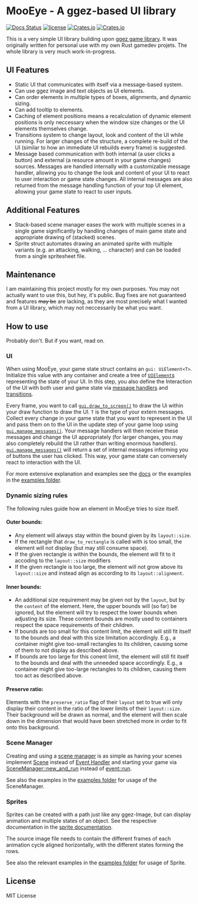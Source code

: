 # MooEye - A ggez-based UI library

[![Docs Status](https://docs.rs/mooeye/badge.svg)](https://docs.rs/mooeye)
[![license](https://img.shields.io/badge/license-MIT-blue.svg)](https://github.com/Linus-Mussmaecher/mooeye/LICENSE)
[![Crates.io](https://img.shields.io/crates/v/mooeye.svg)](https://crates.io/crates/mooeye)
[![Crates.io](https://img.shields.io/crates/d/mooeye.svg)](https://crates.io/crates/mooeye)

This is a very simple UI library building upon [ggez game library](https://github.com/ggez/ggez). It was originally written for personal use with my own Rust gamedev projets. The whole library is very much work-in-progress.

## UI Features

 * Static UI that communicates with itself via a message-based system.
 * Can use ggez image and text objects as UI elements.
 * Can order elements in multiple types of boxes, alignments, and dynamic sizing.
 * Can add tooltip to elements.
 * Caching of element positions means a recalculation of dynamic element positions is only neccessary when the window size changes or the UI elements themselves change.
 * Transitions system to change layout, look and content of the UI while running. For larger changes of the structure, a complete re-build of the UI (similar to how an immediate UI rebuilds every frame) is suggested.
 * Message based communication with both internal (a user clicks a button) and external (a resource amount in your game changes) sources. Messages are handled internally with a customizable message handler, allowing you to change the look and content of your UI to react to user interaction or game state changes. All internal messages are also returned from the message handling function of your top UI element, allowing your game state to react to user inputs.

## Additional Features

 * Stack-based scene manager eases the work with multiple scenes in a single game significantly by handling changes of main game state and appropriate drawing of (stacked) scenes.
 * Sprite struct automates drawing an animated sprite with multiple variants (e.g. an attacking, walking, ... character) and can be loaded from a single spritesheet file.

## Maintenance

I am maintaining this project mostly for my own purposes. You may not actually want to use this, but hey, it's public. Bug fixes are not guaranteed and features ~~may be~~ are lacking, as they are most precisely what I wanted from a UI library, which may not neccessarily be what you want.

## How to use

Probably don't. But if you want, read on.

### UI 

When using MooEye, your game state struct contains an ```gui: UiElement<T>```. Initialize this value with any container and create a tree of [```UIElement```s](https://docs.rs/mooeye/latest/mooeye/ui_element/struct.UiElement.html#) representing the state of your UI. In this step, you also define the Interaction of the UI with both user and game state via [message handlers](https://docs.rs/mooeye/latest/mooeye/ui_element/struct.UiElementBuilder.html#method.with_message_handler) and [transitions](https://docs.rs/mooeye/latest/mooeye/ui_element/struct.Transition.html).

Every frame, you want to call [```gui.draw_to_screen()```](https://docs.rs/mooeye/latest/mooeye/ui_element/struct.UiElement.html#method.draw_to_screen) to draw the Ui within your draw function to draw the UI. ```T``` is the type of your extern messages. Collect every change in your game state that you want to represent in the UI and pass them on to the UI in the update step of your game loop using [```gui.manage_messages()```](https://docs.rs/mooeye/latest/mooeye/ui_element/struct.UiElement.html#method.manage_messages). Your message handlers will then receive these messages and change the UI appropriately (for larger changes, you may also completely rebuild the UI rather than writing enormous handlers). [```gui.manage_messages()```](https://docs.rs/mooeye/latest/mooeye/ui_element/struct.UiElement.html#method.manage_messages) will return a set of internal messages informing you of buttons the user has clicked. This way, your game state can conversely react to interaction with the UI.

For more extensive explanation and examples see the [docs](https://docs.rs/mooeye) or the examples in the [examples folder](/examples/).

### Dynamic sizing rules

The following rules guide how an element in MooEye tries to size itself.

#### Outer bounds:

 * Any element will always stay within the bound given by its ``layout::size``.
 * If the rectangle that ``draw_to_rectangle`` is called with is too small, the element will not display (but may still consume space).
 * If the given rectangle is within the bounds, the element will fit to it accoding to the ``layout::size`` modifiers
 * If the given rectangle is too large, the element will not grow above its ``layout::size`` and instead align as according to its ``layout::alignment``.

#### Inner bounds:

 * An additional size requirement may be given not by the ``layout``, but by the ``content`` of the element. Here, the upper bounds will (so far) be ignored, but the element will try to respect the lower bounds when adjusting its size. These content bounds are mostly used to containers respect the space requirements of their children.
 * If bounds are too small for this content limit, the element will still fit itself to the bounds and deal with this size limitation accordingly. E.g., a container might give too-small rectangles to its children, causing some of them to not display as described above.
 * If bounds are too large for this conent limit, the element will still fit itself to the bounds and deal with the unneeded space accordingly. E.g., a container might give too-large rectangles to its children, causing them too act as described above.

#### Preserve ratio:

Elements with the ``preserve_ratio`` flag of their ``layout`` set to true will only display their content in the ratio of the lower limits of their ``layout::size``. Their background will be drawn as normal, and the element will then scale down in the dimension that would have been stretched more in order to fit onto this background.

### Scene Manager

Creating and using a [scene manager](https://docs.rs/mooeye/latest/mooeye/scene_manager/struct.SceneManager.html) is as simple as having your scenes implement [Scene](https://docs.rs/mooeye/latest/mooeye/scene_manager/trait.Scene.html) instead of [Event Handler](https://docs.rs/ggez/latest/ggez/event/trait.EventHandler.html) and starting your game via [SceneManager::new_and_run](https://docs.rs/mooeye/latest/mooeye/scene_manager/struct.SceneManager.html#method.new_and_run) instead of [event::run](https://docs.rs/ggez/latest/ggez/event/fn.run.html).

See also the examples in the [examples folder](/examples/) for usage of the SceneManager.

### Sprites
 
Sprites can be created with a path just like any ggez-Image, but can display animation and multiple states of an object. See the respective documentation in the [sprite documentation](https://docs.rs/mooeye/latest/mooeye/sprite/struct.Sprite.html).

The source image file needs to contain the different frames of each animation cycle aligned horizontally, with the different states forming the rows.

See also the relevant examples in the [examples folder](/examples/) for usage of Sprite.

## License

MIT License
